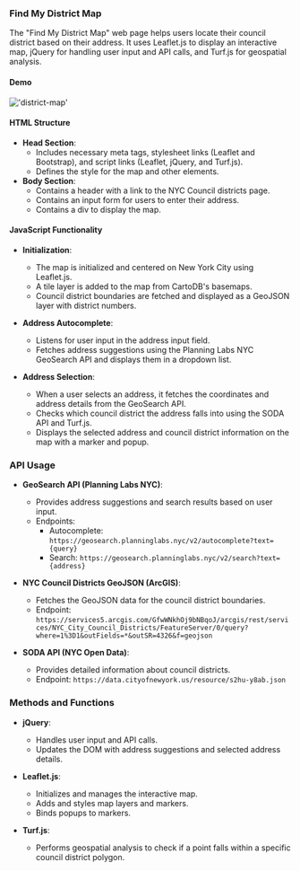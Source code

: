 ### Find My District Map

The "Find My District Map" web page helps users locate their council district based on their address. It uses Leaflet.js to display an interactive map, jQuery for handling user input and API calls, and Turf.js for geospatial analysis.

#### Demo
!['district-map'](find-my-district.map)

#### HTML Structure
- **Head Section**: 
  - Includes necessary meta tags, stylesheet links (Leaflet and Bootstrap), and script links (Leaflet, jQuery, and Turf.js).
  - Defines the style for the map and other elements.
- **Body Section**:
  - Contains a header with a link to the NYC Council districts page.
  - Contains an input form for users to enter their address.
  - Contains a div to display the map.

#### JavaScript Functionality
- **Initialization**:
  - The map is initialized and centered on New York City using Leaflet.js.
  - A tile layer is added to the map from CartoDB's basemaps.
  - Council district boundaries are fetched and displayed as a GeoJSON layer with district numbers.

- **Address Autocomplete**:
  - Listens for user input in the address input field.
  - Fetches address suggestions using the Planning Labs NYC GeoSearch API and displays them in a dropdown list.

- **Address Selection**:
  - When a user selects an address, it fetches the coordinates and address details from the GeoSearch API.
  - Checks which council district the address falls into using the SODA API and Turf.js.
  - Displays the selected address and council district information on the map with a marker and popup.

### API Usage
- **GeoSearch API (Planning Labs NYC)**:
  - Provides address suggestions and search results based on user input.
  - Endpoints:
    - Autocomplete: `https://geosearch.planninglabs.nyc/v2/autocomplete?text={query}`
    - Search: `https://geosearch.planninglabs.nyc/v2/search?text={address}`

- **NYC Council Districts GeoJSON (ArcGIS)**:
  - Fetches the GeoJSON data for the council district boundaries.
  - Endpoint: `https://services5.arcgis.com/GfwWNkhOj9bNBqoJ/arcgis/rest/services/NYC_City_Council_Districts/FeatureServer/0/query?where=1%3D1&outFields=*&outSR=4326&f=geojson`

- **SODA API (NYC Open Data)**:
  - Provides detailed information about council districts.
  - Endpoint: `https://data.cityofnewyork.us/resource/s2hu-y8ab.json`

### Methods and Functions
- **jQuery**:
  - Handles user input and API calls.
  - Updates the DOM with address suggestions and selected address details.
  
- **Leaflet.js**:
  - Initializes and manages the interactive map.
  - Adds and styles map layers and markers.
  - Binds popups to markers.

- **Turf.js**:
  - Performs geospatial analysis to check if a point falls within a specific council district polygon.
